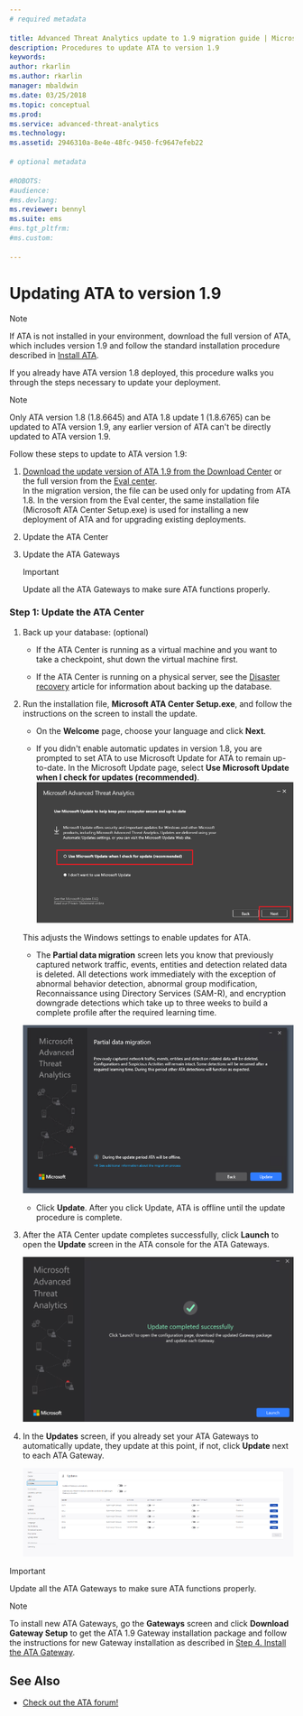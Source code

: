 ```yaml
---
# required metadata

title: Advanced Threat Analytics update to 1.9 migration guide | Microsoft Docs
description: Procedures to update ATA to version 1.9
keywords:
author: rkarlin
ms.author: rkarlin
manager: mbaldwin
ms.date: 03/25/2018
ms.topic: conceptual
ms.prod:
ms.service: advanced-threat-analytics
ms.technology:
ms.assetid: 2946310a-8e4e-48fc-9450-fc9647efeb22

# optional metadata

#ROBOTS:
#audience:
#ms.devlang:
ms.reviewer: bennyl
ms.suite: ems
#ms.tgt_pltfrm:
#ms.custom:

---
```


# Updating ATA to version 1.9

> [!NOTE] 
> If ATA is not installed in your environment, download the full version of ATA, which includes version 1.9 and follow the standard installation procedure described in [Install ATA](install-ata-step1.md).

If you already have ATA version 1.8 deployed, this procedure walks you through the steps necessary to update your deployment.

> [!NOTE] 
>  Only ATA version 1.8 (1.8.6645) and ATA 1.8 update 1 (1.8.6765) can be updated to ATA version 1.9, any earlier version of ATA can't be directly updated to ATA version 1.9.

Follow these steps to update to ATA version 1.9:

1.  [Download the update version of ATA 1.9 from the Download Center](https://www.microsoft.com/download/details.aspx?id=56725)  or the full version from the [Eval center](http://www.microsoft.com/evalcenter/evaluate-microsoft-advanced-threat-analytics).<br>
In the migration version, the file can be used only for updating from ATA 1.8. In the version from the Eval center, the same installation file (Microsoft ATA Center Setup.exe) is used for installing a new deployment of ATA and for upgrading existing deployments.

2.  Update the ATA Center

4.  Update the ATA Gateways

    > [!IMPORTANT]
    > Update all the ATA Gateways to make sure ATA functions properly.

### Step 1: Update the ATA Center

1.  Back up your database: (optional)

    -   If the ATA Center is running as a virtual machine and you want to take a checkpoint, shut down the virtual machine first.

    -   If the ATA Center is running on a physical server, see the [Disaster recovery](disaster-recovery.md) article for information about backing up the database.

2.  Run the installation file, **Microsoft ATA Center Setup.exe**, and follow the instructions on the screen to install the update.

	-  On the **Welcome** page, choose your language and click **Next**.

	-  If you didn't enable automatic updates in version 1.8, you are prompted to set ATA to use Microsoft Update for ATA to remain up-to-date.  In the Microsoft Update page, select **Use Microsoft Update when I check for updates (recommended)**.
    ![Keep ATA up-to-date image](media/ata_ms_update.png)
     
     This adjusts the Windows settings to enable updates for  ATA. 
    
	-  The **Partial data migration** screen lets you know that previously captured network traffic, events, entities and detection related data is deleted. All detections work immediately with the exception of abnormal behavior detection, abnormal group modification, Reconnaissance using Directory Services (SAM-R), and encryption downgrade detections which take up to three weeks to build a complete profile after the required learning time. 
     
      ![ATA partial migration](media/partial-migration.png)

	-  Click **Update**. After you click Update, ATA is offline until the update procedure is complete.

4.  After the ATA Center update completes successfully, click **Launch** to open the **Update** screen in the ATA console for the ATA Gateways.

     ![Update success screen](media/migration-center-success.png)

5.  In the **Updates** screen, if you already set your ATA Gateways to automatically update, they update at this point, if not, click **Update** next to each ATA Gateway.
  
     ![Update gateways image](media/migration-update-gw.png)

  
> [!IMPORTANT] 
> Update all the ATA Gateways to make sure ATA functions properly.
 
> [!NOTE] 
> To install new ATA Gateways, go the **Gateways** screen and click **Download Gateway Setup** to get the ATA 1.9 Gateway installation package and follow the instructions for new Gateway installation as described in [Step 4. Install the ATA Gateway](install-ata-step4.md).


## See Also

- [Check out the ATA forum!](https://social.technet.microsoft.com/Forums/security/home?forum=mata)
